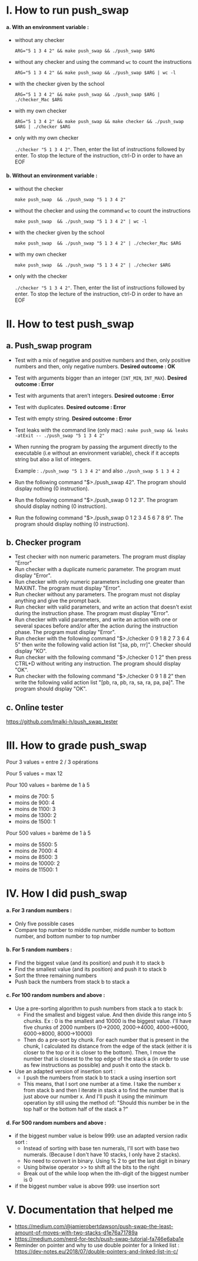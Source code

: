 # I. How to run push_swap

#### **a. With an environment variable :**
- without any checker

  `ARG="5 1 3 4 2" && make push_swap && ./push_swap $ARG`
- without any checker and using the command `wc` to count the instructions

  `ARG="5 1 3 4 2" && make push_swap && ./push_swap $ARG | wc -l`
- with the checker given by the school

  `ARG="5 1 3 4 2" && make push_swap && ./push_swap $ARG | ./checker_Mac $ARG`

- with my own checker

  `ARG="5 1 3 4 2" && make push_swap && make checker && ./push_swap $ARG | ./checker $ARG`

- only with my own checker

  `./checker "5 1 3 4 2"`. Then, enter the list of instructions followed by enter. To stop the lecture of the instruction, ctrl-D in order to have an EOF

#### **b. Without an environment variable :**

- without the checker

  `make push_swap  && ./push_swap "5 1 3 4 2"`

- without the checker and using the command `wc` to count the instructions

  `make push_swap  && ./push_swap "5 1 3 4 2" | wc -l`
- with the checker given by the school

  `make push_swap  && ./push_swap "5 1 3 4 2" | ./checker_Mac $ARG`

- with my own checker

  `make push_swap  && ./push_swap "5 1 3 4 2" | ./checker $ARG`

- only with the checker

  `./checker "5 1 3 4 2"`. Then, enter the list of instructions followed by enter. To stop the lecture of the instruction, ctrl-D in order to have an EOF

# II. How to test push_swap

## a. Push_swap program
- Test with a mix of negative and positive numbers and then, only positive numbers and then, only negative numbers. **Desired outcome : OK**
- Test with arguments bigger than an integer (`INT_MIN`, `INT_MAX`). **Desired outcome : Error**
- Test with arguments that aren’t integers. **Desired outcome : Error**
- Test with duplicates. **Desired outcome : Error**
- Test with empty string. **Desired outcome : Error**
- Test leaks with the command line (only mac) : `make push_swap && leaks -atExit -- ./push_swap "5 1 3 4 2"`
- When running the program by passing the argument directly to the executable (i.e without an environment variable), check if it accepts string but also a list of integers.

  Example :
    `./push_swap "5 1 3 4 2"` and also `./push_swap 5 1 3 4 2`
- Run the following command "$>./push_swap 42". The program should display nothing (0 instruction).
- Run the following command "$>./push_swap 0 1 2 3". The program should display nothing (0 instruction).
- Run the following command "$>./push_swap 0 1 2 3 4 5 6 7 8 9". The program should display nothing (0 instruction).

## b. Checker program

- Test checker with non numeric parameters. The program must display "Error"
- Run checker with a duplicate numeric parameter. The program must display "Error".
- Run checker with only numeric parameters including one greater than MAXINT. The program must display "Error".
- Run checker without any parameters. The program must not display anything and give the prompt back.
- Run checker with valid parameters, and write an action that doesn't exist during the instruction phase. The program must display "Error".
- Run checker with valid parameters, and write an action with one or several spaces before and/or after the action during the instruction phase. The program must display "Error".
- Run checker with the following command "$>./checker 0 9 1 8 2 7 3 6 4 5" then write the following valid action list
"[sa, pb, rrr]". Checker should display "KO".
- Run checker with the following command "$>./checker 0 1 2" then press CTRL+D without writing any instruction. The
program should display "OK".
- Run checker with the following command "$>./checker 0 9 1 8 2" then write the following valid action list
"[pb, ra, pb, ra, sa, ra, pa, pa]". The program should
display "OK".

## c. Online tester

  https://github.com/lmalki-h/push_swap_tester

# III. How to grade push_swap

Pour 3 values = entre 2 / 3 opérations

Pour 5 values = max 12

Pour 100 values = barème de 1 à 5

  - moins de 700: 5
  - moins de 900: 4
  - moins de 1100: 3
  - moins de 1300: 2
  - moins de 1500: 1

Pour 500 values = barème de 1 à 5

  - moins de 5500: 5
  - moins de 7000: 4
  - moins de 8500: 3
  - moins de 10000: 2
  - moins de 11500: 1

# IV. How I did push_swap
#### **a. For 3 random numbers :**
- Only five possible cases
- Compare top number to middle number, middle number to bottom number, and bottom   number to top number
#### **b. For 5 random numbers :**
- Find the biggest value (and its position) and push it to stack b
- Find the smallest value (and its position) and push it to stack b
- Sort the three remaining numbers
- Push back the numbers from stack b to stack a

#### **c. For 100 random numbers and above :**
- Use a pre-sorting algorithm to push numbers from stack a to stack b:
    - Find the smallest and biggest value. And then divide this range into 5 chunks. Ex : 0 is the smallest and 10000 is the biggest value. I'll have five chunks of 2000 numbers (0->2000, 2000->4000, 4000->6000, 6000->8000, 8000->10000)
    - Then do a pre-sort by chunk. For each number that is present in the chunk, I calculated its distance from the edge of the stack (either it is closer to the top or it is closer to the bottom). Then, I move the number that is closest to the top edge of the stack a (in order to use as few instructions as possible) and push it onto the stack b.
- Use an adapted version of insertion sort :
    - I push the numbers from stack b to stack a using insertion sort
    - This means, that I sort one number at a time. I take the number x from stack b and then I iterate in stack a to find the number that is just above our number x. And I'll push it using the minimum operation by still using the method of: "Should this number be in the top half or the bottom half of the stack a ?"

#### **d. For 500 random numbers and above :**
- if the biggest number value is below 999: use an adapted version radix sort :
  - Instead of sorting with base ten numerals, I'll sort with base two numerals. (Because I don't have 10 stacks, I only have 2 stacks).
  - No need to convert in binary. Using % 2 to get the last digit in binary
  - Using bitwise operator >> to shift all the bits to the right
  - Break out of the while loop when the ith-digit of the biggest number is 0
- if the biggest number value is above 999: use insertion sort

# V. Documentation that helped me
- https://medium.com/@jamierobertdawson/push-swap-the-least-amount-of-moves-with-two-stacks-d1e76a71789a
- https://medium.com/nerd-for-tech/push-swap-tutorial-fa746e6aba1e
- Reminder on pointer and why to use double pointer for a linked list : https://dev-notes.eu/2018/07/double-pointers-and-linked-list-in-c/









